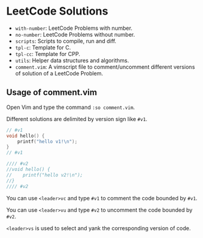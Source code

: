 # LeetCode Solutions

- `with-number`: LeetCode Problems with number.
- `no-number`: LeetCode Problems without number.
- `scripts`: Scripts to compile, run and diff.
- `tpl-c`: Template for C.
- `tpl-cc`: Template for CPP.
- `utils`: Helper data structures and algorithms.
- `comment.vim`: A vimscript file to comment/uncomment different versions of
solution of a LeetCode Problem.

## Usage of comment.vim

Open Vim and type the command `:so comment.vim`.

Different solutions are delimited by version sign like `#v1`.

```c
// #v1
void hello() {
    printf("hello v1!\n");
}
// #v1

//// #v2
//void hello() {
//    printf("hello v2!\n");
//}
//// #v2
```

You can use `<leader>vc` and type `#v1` to comment the code bounded
by `#v1`.

You can use `<leader>vu` and type `#v2` to uncomment the code bounded
by `#v2`.

`<leader>vs` is used to select and yank the corresponding version of code.
